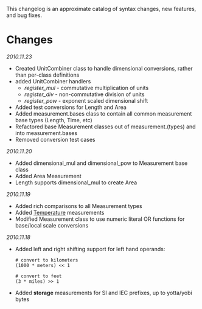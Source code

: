 This changelog is an approximate catalog of syntax changes, new features, and bug fixes.

Changes
=======
_2010.11.23_
*	Created UnitCombiner class to handle dimensional conversions, rather than per-class definitions
*	added UnitCombiner handlers
	*	_register_mul_	-	commutative multiplication of units
	*	_register_div_	-	non-commutative division of units
	*	_register_pow_	-	exponent scaled dimensional shift
*	Added test conversions for Length and Area
*	Added measurement.bases class to contain all common measurement base types (Length, Time, etc)
*	Refactored base Measurement classes out of measurement.(types) and into measurement.bases
*	Removed conversion test cases

_2010.11.20_
*	Added dimensional_mul and dimensional_pow to Measurement base class
*	Added Area Measurement
*	Length supports dimensional_mul to create Area

_2010.11.19_

*	Added rich comparisons to all Measurement types
*	Added [Temperature](http://en.wikipedia.org/wiki/Temperature) measurements
*	Modified Measurement class to use numeric literal OR functions for base/local scale conversions

_2010.11.18_
	
*	Added left and right shifting support for left hand operands:
	
		# convert to kilometers
		(1000 * meters) << 1
		
		# convert to feet
		(3 * miles) >> 1

*	Added __storage__ measurements for SI and IEC prefixes, up to yotta/yobi bytes